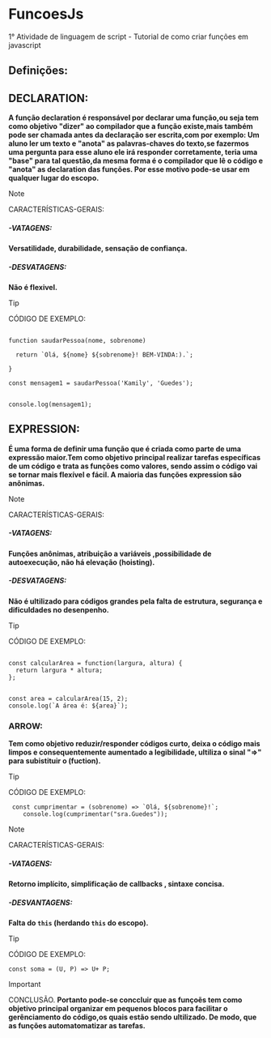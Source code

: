 # FuncoesJs

1° Atividade de linguagem de script  - Tutorial de como criar funções em javascript 

## Definições:

## DECLARATION:
**A função declaration é responsável por declarar uma função,ou seja tem como objetivo "dizer" ao compilador que a função existe,mais também pode ser chamada antes da declaração ser escrita,com por exemplo: Um aluno ler um texto e "anota" as palavras-chaves do texto,se fazermos uma pergunta para esse aluno ele irá responder corretamente, teria uma "base" para tal questão,da mesma forma é o compilador que lê o código e "anota" as declaration das funções. Por esse motivo pode-se usar em qualquer lugar do escopo.**

> [!NOTE]
> CARACTERÍSTICAS-GERAIS:


##### -VATAGENS: 
**Versatilidade, durabilidade, sensação de confiança.**

##### -DESVATAGENS:
**Não é flexivel.**


> [!TIP]
> CÓDIGO DE EXEMPLO:

```

function saudarPessoa(nome, sobrenome)

  return `Olá, ${nome} ${sobrenome}! BEM-VINDA:).`;

}

const mensagem1 = saudarPessoa('Kamily', 'Guedes');


console.log(mensagem1); 

```

## EXPRESSION:
**É uma forma de definir uma função que é criada como parte de uma expressão maior.Tem como objetivo principal realizar tarefas específicas de um código e trata as funções como valores, sendo assim o código vai se tornar mais flexível e fácil. A maioria das funções expression são anônimas.**

> [!NOTE]
> CARACTERÍSTICAS-GERAIS:


##### -VATAGENS:
**Funções anônimas, atribuição a variáveis ,possibilidade de autoexecução, não há elevação (hoisting).**

##### -DESVATAGENS:
**Não é ultilizado para códigos grandes pela falta de estrutura, segurança e dificuldades no desenpenho.**


> [!TIP]
> CÓDIGO DE EXEMPLO:

```

const calcularArea = function(largura, altura) {
  return largura * altura;
};


const area = calcularArea(15, 2);
console.log(`A área é: ${area}`);

```

### ARROW:
**Tem como objetivo reduzir/responder códigos curto, deixa o código mais limpos e consequentemente aumentado a legibilidade, 
ultiliza o sinal "=>" para subistituir o (fuction).**


> [!TIP]
> CÓDIGO DE EXEMPLO:

```
 const cumprimentar = (sobrenome) => `Olá, ${sobrenome}!`;
    console.log(cumprimentar("sra.Guedes")); 
  ```  


> [!NOTE]
> CARACTERÍSTICAS-GERAIS:

##### -VATAGENS:
**Retorno implícito, simplificação de callbacks , sintaxe concisa.**

##### -DESVANTAGENS:
**Falta do ```this``` (herdando ```this``` do escopo).**

> [!TIP]
> CÓDIGO DE EXEMPLO:

```
const soma = (U, P) => U+ P;

```
> [!IMPORTANT]
> CONCLUSÃO.
**Portanto pode-se conccluir que as funçoẽs tem como objetivo principal organizar em pequenos blocos para facilitar o gerênciamento do código,os quais estão sendo ultilizado. De modo, que as funções automatomatizar as tarefas.**
